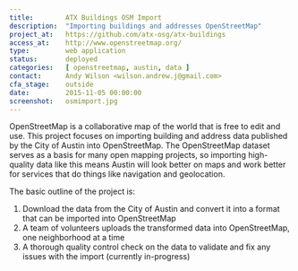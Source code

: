 ```yaml
---
title:        ATX Buildings OSM Import
description:  "Importing buildings and addresses OpenStreetMap"
project_at:   https://github.com/atx-osg/atx-buildings
access_at:    http://www.openstreetmap.org/
type:         web application
status:       deployed
categories:   [ openstreetmap, austin, data ]
contact:      Andy Wilson <wilson.andrew.j@gmail.com>
cfa_stage:    outside
date:         2015-11-05 00:00:00
screenshot:   osmimport.jpg
---
```


OpenStreetMap is a collaborative map of the world that is free to edit and use.
This project focuses on importing building and address data published by the
City of Austin into OpenStreetMap. The OpenStreetMap dataset serves as a basis
for many open mapping projects, so importing high-quality data like this means
Austin will look better on maps and work better for services that do things like
navigation and geolocation.

The basic outline of the project is:

1. Download the data from the City of Austin and convert it into a format that
   can be imported into OpenStreetMap
1. A team of volunteers uploads the transformed data into OpenStreetMap, one
   neighborhood at a time
1. A thorough quality control check on the data to validate and fix any issues
   with the import (currently in-progress)
